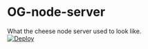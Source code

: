 # OG-node-server
What the cheese node server used to look like.
<br>
<a href="https://heroku.com/deploy?template=https://github.com/jayhcy234/OG-node-server.git">
  <img src="https://www.herokucdn.com/deploy/button.svg" alt="Deploy">
</a>
